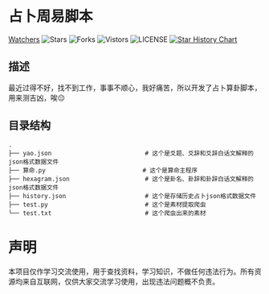 # 占卜周易脚本 
[Watchers](https://img.shields.io/github/watchers/smallflowercat1995/Divination-python-script-for-I-Ching) ![Stars](https://img.shields.io/github/stars/smallflowercat1995/Divination-python-script-for-I-Ching) ![Forks](https://img.shields.io/github/forks/smallflowercat1995/Divination-python-script-for-I-Ching) ![Vistors](https://visitor-badge.laobi.icu/badge?page_id=smallflowercat1995.Divination-python-script-for-I-Ching) ![LICENSE](https://img.shields.io/badge/license-CC%20BY--SA%204.0-green.svg)
<a href="https://star-history.com/#smallflowercat1995/Divination-python-script-for-I-Ching&Date">
  <picture>
    <source media="(prefers-color-scheme: dark)" srcset="https://api.star-history.com/svg?repos=smallflowercat1995/Divination-python-script-for-I-Ching&type=Date&theme=dark" />
    <source media="(prefers-color-scheme: light)" srcset="https://api.star-history.com/svg?repos=smallflowercat1995/Divination-python-script-for-I-Ching&type=Date" />
    <img alt="Star History Chart" src="https://api.star-history.com/svg?repos=smallflowercat1995/Divination-python-script-for-I-Ching&type=Date" />
  </picture>
</a>

## 描述
最近过得不好，找不到工作，事事不顺心，我好痛苦，所以开发了占卜算卦脚本，用来测吉凶，唉😔

## 目录结构  

    .
    ├── yao.json                          # 这个是爻题、爻辞和爻辞白话文解释的json格式数据文件  
    ├── 算命.py                           # 这个是算命主程序  
    ├── hexagram.json                     # 这个是卦名、卦辞和卦辞白话文解释的json格式数据文件   
    ├── history.json                      # 这个是存储历史占卜json格式数据文件   
    ├── test.py                           # 这个是素材提取爬虫  
    └── test.txt                          # 这个爬虫出来的素材  

# 声明
本项目仅作学习交流使用，用于查找资料，学习知识，不做任何违法行为。所有资源均来自互联网，仅供大家交流学习使用，出现违法问题概不负责。
